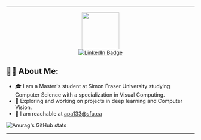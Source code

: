 
---
<div id="header" align="center">
  <img src="https://media.giphy.com/media/i4MAH84pqe2m2aVojc/giphy.gif" width="100"/>
</div>
<div id="badges" align="center">
  <a href="https://www.linkedin.com/in/aravind-priyamvadan-vedadhri-0b3a1119a/">
    <img src="https://img.shields.io/badge/LinkedIn-blue?style=for-the-badge&logo=linkedin&logoColor=white" alt="LinkedIn Badge"/>
  </a>
</div>

## 👨‍💻 About Me:
- 🎓 I am a Master's student at Simon Fraser University studying Computer Science with a specialization in Visual Computing.
- 🔭 Exploring and working on projects in deep learning and Computer Vision.
- 📧 I am reachable at [apa133@sfu.ca](mailto:apa133@sfu.ca)

![Anurag's GitHub stats](https://github-readme-stats.vercel.app/api?username=Arujur0&show_icons=true&theme=midnight-purple)

---

